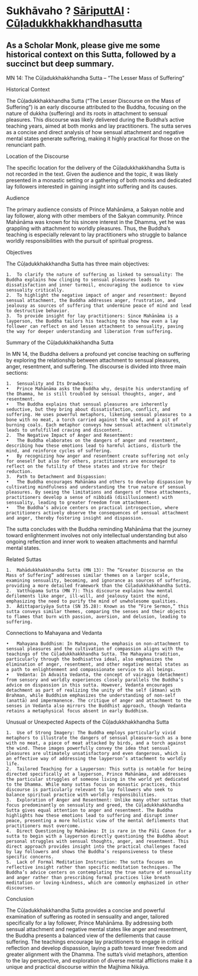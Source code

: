 # Sukhāvaho ? [SāriputtAI](https://chatgpt.com/g/g-p25UYT2UR-sariputtai) : [Cūḷadukkhakkhandhasutta](https://suttacentral.net/mn14/en/sujato?lang=en&layout=linebyline&reference=none&notes=asterisk&highlight=false&script=latin)
## As a Scholar Monk, please give me some historical context on this Sutta, followed by a succinct but deep summary.

MN 14: The Cūḷadukkhakkhandha Sutta – “The Lesser Mass of Suffering”

Historical Context

The Cūḷadukkhakkhandha Sutta (“The Lesser Discourse on the Mass of Suffering”) is an early discourse attributed to the Buddha, focusing on the nature of dukkha (suffering) and its roots in attachment to sensual pleasures. This discourse was likely delivered during the Buddha’s active teaching years, aimed at both monks and lay practitioners. The sutta serves as a concise and direct analysis of how sensual attachment and negative mental states generate suffering, making it highly practical for those on the renunciant path.

Location of the Discourse

The specific location for the delivery of the Cūḷadukkhakkhandha Sutta is not recorded in the text. Given the audience and the topic, it was likely presented in a monastic setting or a gathering of both monks and dedicated lay followers interested in gaining insight into suffering and its causes.

Audience

The primary audience consists of Prince Mahānāma, a Sakyan noble and lay follower, along with other members of the Sakyan community. Prince Mahānāma was known for his sincere interest in the Dhamma, yet he was grappling with attachment to worldly pleasures. Thus, the Buddha’s teaching is especially relevant to lay practitioners who struggle to balance worldly responsibilities with the pursuit of spiritual progress.

Objectives

The Cūḷadukkhakkhandha Sutta has three main objectives:

	1.	To clarify the nature of suffering as linked to sensuality: The Buddha explains how clinging to sensual pleasures leads to dissatisfaction and inner turmoil, encouraging the audience to view sensuality critically.
	2.	To highlight the negative impact of anger and resentment: Beyond sensual attachment, the Buddha addresses anger, frustration, and jealousy as sources of suffering that undermine peace of mind and lead to destructive behavior.
	3.	To provide insight for lay practitioners: Since Mahānāma is a layperson, the Buddha tailors his teaching to show how even a lay follower can reflect on and lessen attachment to sensuality, paving the way for deeper understanding and liberation from suffering.

Summary of the Cūḷadukkhakkhandha Sutta

In MN 14, the Buddha delivers a profound yet concise teaching on suffering by exploring the relationship between attachment to sensual pleasures, anger, resentment, and suffering. The discourse is divided into three main sections:

	1.	Sensuality and Its Drawbacks:
	•	Prince Mahānāma asks the Buddha why, despite his understanding of the Dhamma, he is still troubled by sensual thoughts, anger, and resentment.
	•	The Buddha explains that sensual pleasures are inherently seductive, but they bring about dissatisfaction, conflict, and suffering. He uses powerful metaphors, likening sensual pleasures to a bone with no meat, a torch carried against the wind, and a pit of burning coals. Each metaphor conveys how sensual attachment ultimately leads to unfulfilled craving and discontent.
	2.	The Negative Impact of Anger and Resentment:
	•	The Buddha elaborates on the dangers of anger and resentment, describing how these emotions lead to harmful actions, disturb the mind, and reinforce cycles of suffering.
	•	By recognizing how anger and resentment create suffering not only for oneself but also for others, practitioners are encouraged to reflect on the futility of these states and strive for their reduction.
	3.	Path to Detachment and Dispassion:
	•	The Buddha encourages Mahānāma and others to develop dispassion by cultivating mindfulness and understanding the true nature of sensual pleasures. By seeing the limitations and dangers of these attachments, practitioners develop a sense of nibbidā (disillusionment) with sensuality, leading to greater freedom from attachment.
	•	The Buddha’s advice centers on practical introspection, where practitioners actively observe the consequences of sensual attachment and anger, thereby fostering insight and dispassion.

The sutta concludes with the Buddha reminding Mahānāma that the journey toward enlightenment involves not only intellectual understanding but also ongoing reflection and inner work to weaken attachments and harmful mental states.

Related Suttas

	1.	Mahādukkhakkhandha Sutta (MN 13): The “Greater Discourse on the Mass of Suffering” addresses similar themes on a larger scale, examining sensuality, becoming, and ignorance as sources of suffering, providing a more detailed framework than the Cūḷadukkhakkhandha Sutta.
	2.	Vatthūpama Sutta (MN 7): This discourse explains how mental defilements like anger, ill-will, and jealousy taint the mind, emphasizing the need to purify the mind of unwholesome qualities.
	3.	Ādittapariyāya Sutta (SN 35.28): Known as the “Fire Sermon,” this sutta conveys similar themes, comparing the senses and their objects to flames that burn with passion, aversion, and delusion, leading to suffering.

Connections to Mahayana and Vedanta

	•	Mahayana Buddhism: In Mahayana, the emphasis on non-attachment to sensual pleasures and the cultivation of compassion aligns with the teachings of the Cūḷadukkhakkhandha Sutta. The Mahayana tradition, particularly through the bodhisattva ideal, also emphasizes the elimination of anger, resentment, and other negative mental states as a path to enlightenment and compassionate service to all beings.
	•	Vedanta: In Advaita Vedanta, the concept of vairagya (detachment) from sensory and worldly experiences closely parallels the Buddha’s advice on dispassion in this sutta. However, Vedanta encourages detachment as part of realizing the unity of the self (ātman) with Brahman, while Buddhism emphasizes the understanding of non-self (anattā) and impermanence. The critique of anger and attachment to the senses in Vedanta also mirrors the Buddhist approach, though Vedanta retains a metaphysical focus absent in early Buddhism.

Unusual or Unexpected Aspects of the Cūḷadukkhakkhandha Sutta

	1.	Use of Strong Imagery: The Buddha employs particularly vivid metaphors to illustrate the dangers of sensual pleasure—such as a bone with no meat, a piece of meat attacked by birds, and a torch against the wind. These images powerfully convey the idea that sensual pleasures are ultimately unsatisfactory and even dangerous, which is an effective way of addressing the layperson’s attachment to worldly life.
	2.	Tailored Teaching for a Layperson: This sutta is notable for being directed specifically at a layperson, Prince Mahānāma, and addresses the particular struggles of someone living in the world yet dedicated to the Dhamma. While many suttas focus on monastic practices, this discourse is particularly relevant to lay followers who seek to balance spiritual practice with worldly responsibilities.
	3.	Exploration of Anger and Resentment: Unlike many other suttas that focus predominantly on sensuality and greed, the Cūḷadukkhakkhandha Sutta gives equal attention to anger and resentment. The Buddha highlights how these emotions lead to suffering and disrupt inner peace, presenting a more holistic view of the mental defilements that practitioners must overcome.
	4.	Direct Questioning by Mahānāma: It is rare in the Pāli Canon for a sutta to begin with a layperson directly questioning the Buddha about personal struggles with sensual thoughts, anger, and resentment. This direct approach provides insight into the practical challenges faced by lay followers and shows the Buddha’s responsiveness to these specific concerns.
	5.	Lack of Formal Meditation Instruction: The sutta focuses on reflective insight rather than specific meditation techniques. The Buddha’s advice centers on contemplating the true nature of sensuality and anger rather than prescribing formal practices like breath meditation or loving-kindness, which are commonly emphasized in other discourses.

Conclusion

The Cūḷadukkhakkhandha Sutta provides a concise and powerful examination of suffering as rooted in sensuality and anger, tailored specifically for a lay follower, Prince Mahānāma. By addressing both sensual attachment and negative mental states like anger and resentment, the Buddha presents a balanced view of the defilements that cause suffering. The teachings encourage lay practitioners to engage in critical reflection and develop dispassion, laying a path toward inner freedom and greater alignment with the Dhamma. The sutta’s vivid metaphors, attention to the lay perspective, and exploration of diverse mental afflictions make it a unique and practical discourse within the Majjhima Nikāya.

